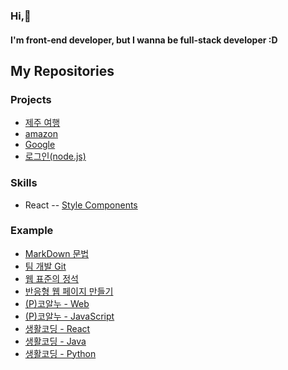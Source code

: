 ### Hi,👋
#### I'm front-end developer, but I wanna be full-stack developer :D


## My Repositories
### Projects
- [제주 여행](https://github.com/min2oyo/dream-jeju)
- [amazon](https://github.com/min2oyo/amazon)
- [Google](https://github.com/min2oyo/google)
- [로그인(node.js)](https://github.com/min2oyo/login-lecture)

### Skills
- React
-- [Style Components](https://github.com/min2oyo/nomad-style-components)

### Example
- [MarkDown 문법](https://github.com/min2oyo/markdown)
- [팀 개발 Git](https://github.com/min2oyo/iTshirt)
- [웹 표준의 정석](https://github.com/min2oyo/doit-web-standard)
- [반응형 웹 페이지 만들기](#)
- [(P)코알누 - Web](https://github.com/min2oyo/noona-web)
- [(P)코알누 - JavaScript](https://github.com/min2oyo/noona-js)
- [생활코딩 - React](https://github.com/min2oyo/egoing-react)
- [생활코딩 - Java](https://github.com/min2oyo/egoing-java)
- [생활코딩 - Python](https://github.com/min2oyo/egoing-python)





<!--
**min2oyo/min2oyo** is a ✨ _special_ ✨ repository because its `README.md` (this file) appears on your GitHub profile.

Here are some ideas to get you started:

- 🔭 I’m currently working on ...
- 🌱 I’m currently learning ...
- 👯 I’m looking to collaborate on ...
- 🤔 I’m looking for help with ...
- 💬 Ask me about ...
- 📫 How to reach me: ...
- 😄 Pronouns: ...
- ⚡ Fun fact: ...
-->

